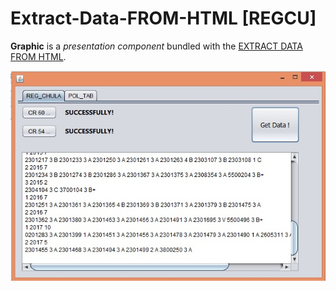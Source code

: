 # Extract-Data-FROM-HTML [REGCU]  

**Graphic** is a *presentation component* bundled with the [EXTRACT DATA FROM HTML](https://github.com/wasitpons/ExtractMultiDataFromHTML).  

<img src="https://github.com/wasitpons/ExtractMultiDataFromHTML/blob/master/asset/des.jpg" align="center">